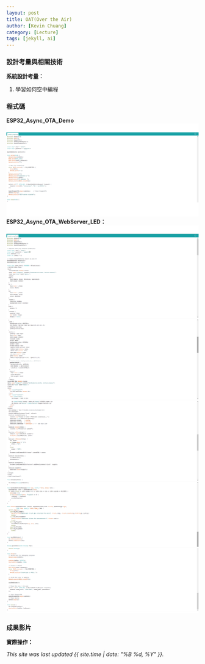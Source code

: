 ```yaml
---
layout: post
title: OAT(Over the Air)
author: [Kevin Chuang]
category: [Lecture]
tags: [jekyll, ai]
---
```


### 設計考量與相關技術
**系統設計考量：**<br>
1. 學習如何空中編程

### 程式碼
**ESP32_Async_OTA_Demo**
![](https://github.com/zanlin920601/MCU-project/blob/main/images/05251.png?raw=true)
**ESP32_Async_OTA_WebServer_LED：**
![](https://github.com/zanlin920601/MCU-project/blob/main/images/05252.png?raw=true)
![](https://github.com/zanlin920601/MCU-project/blob/main/images/052532.png?raw=true)
![](https://github.com/zanlin920601/MCU-project/blob/main/images/052542.png?raw=true)
![](https://github.com/zanlin920601/MCU-project/blob/main/images/052552.png?raw=true)
![](https://github.com/zanlin920601/MCU-project/blob/main/images/052562.png?raw=true)

### 成果影片
**實際操作：**


*This site was last updated {{ site.time | date: "%B %d, %Y" }}.*
